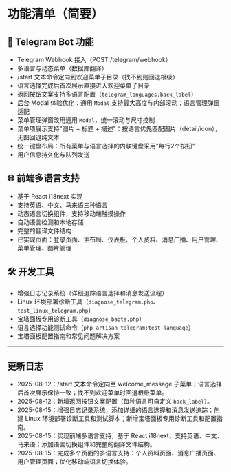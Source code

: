 # 功能清单（简要）

## 🎯 **Telegram Bot 功能**
- Telegram Webhook 接入（POST /telegram/webhook）
- 多语言与动态菜单（数据库翻译）
- /start 文本命令定向到欢迎菜单子目录（找不到则回退根级）
- 语言选择完成后首次展示直接进入欢迎菜单子目录
- 返回按钮文案支持多语言配置（`telegram_languages.back_label`）
- 后台 Modal 体验优化：通用 `Modal` 支持最大高度与内部滚动；语言管理弹窗适配
- 菜单管理弹窗改用通用 `Modal`，统一滚动与尺寸控制
- 菜单项展示支持"图片 + 标题 + 描述"：按语言优先匹配图片（detail/icon），无图回退纯文本
- 统一键盘布局：所有菜单与语言选择的内联键盘采用"每行2个按钮"
- 用户信息持久化与队列发送

## 🌐 **前端多语言支持**
- 基于 React i18next 实现
- 支持英语、中文、马来语三种语言
- 动态语言切换组件，支持移动端触摸操作
- 自动语言检测和本地存储
- 完整的翻译文件结构
- 已实现页面：登录页面、主布局、仪表板、个人资料、消息广播、用户管理、菜单管理、图片管理

## 🛠️ **开发工具**
- 增强日志记录系统（详细追踪语言选择和消息发送流程）
- Linux 环境部署诊断工具（`diagnose_telegram.php`、`test_linux_telegram.php`）
- 宝塔面板专用诊断工具（`diagnose_baota.php`）
- 语言选择功能测试命令（`php artisan telegram:test-language`）
- 宝塔面板配置指南和常见问题解决方案

---

## 更新日志

- 2025-08-12：/start 文本命令定向至 welcome_message 子菜单；语言选择后首次展示保持一致；找不到欢迎菜单时回退根级菜单。
- 2025-08-12：新增返回按钮文案配置（每种语言可自定义 `back_label`）。
- 2025-08-15：增强日志记录系统，添加详细的语言选择和消息发送追踪；创建 Linux 环境部署诊断工具和测试脚本；新增宝塔面板专用诊断工具和配置指南。
- 2025-08-15：实现前端多语言支持，基于 React i18next，支持英语、中文、马来语；添加语言切换组件和完整的翻译文件结构。
- 2025-08-15：完成多个页面的多语言支持：个人资料页面、消息广播页面、用户管理页面；优化移动端语言切换体验。
